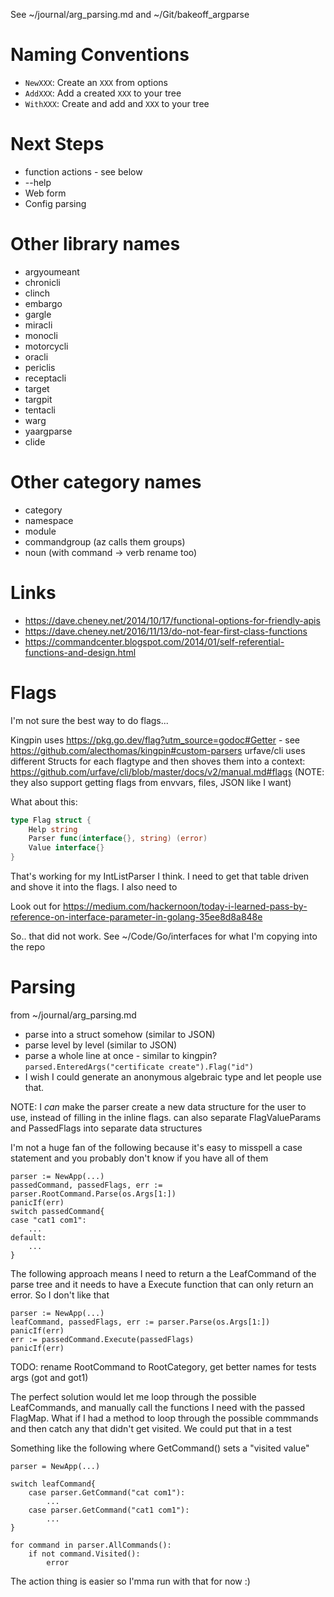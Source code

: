 See ~/journal/arg_parsing.md and ~/Git/bakeoff_argparse

# Naming Conventions

- `NewXXX`: Create an `XXX` from options
- `AddXXX`: Add a created `XXX` to your tree
- `WithXXX`: Create and add and `XXX` to your tree

# Next Steps

- function actions - see below
- --help
- Web form
- Config parsing

# Other library names

- argyoumeant
- chronicli
- clinch
- embargo
- gargle
- miracli
- monocli
- motorcycli
- oracli
- periclis
- receptacli
- target
- targpit
- tentacli
- warg
- yaargparse
- clide

# Other category names

- category
- namespace
- module
- commandgroup (az calls them groups)
- noun (with command -> verb rename too)

# Links

- https://dave.cheney.net/2014/10/17/functional-options-for-friendly-apis
- https://dave.cheney.net/2016/11/13/do-not-fear-first-class-functions
- https://commandcenter.blogspot.com/2014/01/self-referential-functions-and-design.html

# Flags

I'm not sure the best way to do flags...

Kingpin uses https://pkg.go.dev/flag?utm_source=godoc#Getter - see https://github.com/alecthomas/kingpin#custom-parsers
urfave/cli uses different Structs for each flagtype and then shoves them into a context: https://github.com/urfave/cli/blob/master/docs/v2/manual.md#flags (NOTE: they also support getting flags from envvars, files, JSON like I want)

What about this:

```go
type Flag struct {
    Help string
    Parser func(interface{}, string) (error)
    Value interface{}
}
```

That's working for my IntListParser I think. I need to get that table driven and shove it into the flags. I also need to

Look out for https://medium.com/hackernoon/today-i-learned-pass-by-reference-on-interface-parameter-in-golang-35ee8d8a848e

So.. that did not work. See ~/Code/Go/interfaces for what I'm copying into the repo

# Parsing

from ~/journal/arg_parsing.md

- parse into a struct somehow (similar to JSON)
- parse level by level (similar to JSON)
- parse a whole line at once - similar to kingpin? `parsed.EnteredArgs("certificate create").Flag("id")`
- I wish I could generate an anonymous algebraic type and let people use that.

NOTE: I *can* make the parser create a new data structure for the user to use, instead of filling in the inline flags. can also separate FlagValueParams and PassedFlags into separate data structures

I'm not a huge fan of the following because it's easy to misspell a case statement and you probably don't know if you have all of them

```
parser := NewApp(...)
passedCommand, passedFlags, err := parser.RootCommand.Parse(os.Args[1:])
panicIf(err)
switch passedCommand{
case "cat1 com1":
    ...
default:
    ...
}
```

The following approach means I need to return a the LeafCommand of the parse tree and it needs to have a Execute function that can only return an error. So I don't like that

```
parser := NewApp(...)
leafCommand, passedFlags, err := parser.Parse(os.Args[1:])
panicIf(err)
err := passedCommand.Execute(passedFlags)
panicIf(err)
```

TODO: rename RootCommand to RootCategory, get better names for tests args (got and got1)

The perfect solution would let me loop through the possible LeafCommands, and manually call the functions I need with the passed FlagMap.
What if I had a method to loop through the possible commmands and then catch any that didn't get visited. We could put that in a test


Something like the following where GetCommand() sets a "visited value"

```
parser = NewApp(...)

switch leafCommand{
    case parser.GetCommand("cat com1"):
        ...
    case parser.GetCommand("cat1 com1"):
        ...
}

for command in parser.AllCommands():
    if not command.Visited():
        error
```

The action thing is easier so I'mma run with that for now :)
